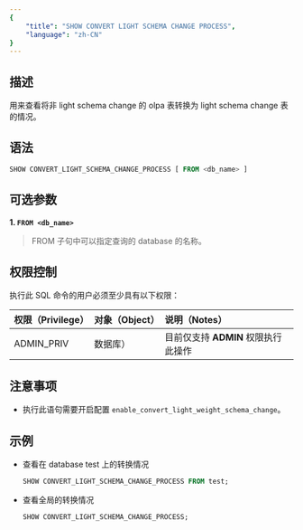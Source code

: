```yaml
---
{
    "title": "SHOW CONVERT LIGHT SCHEMA CHANGE PROCESS",
    "language": "zh-CN"
}
---
```


## 描述

用来查看将非 light schema change 的 olpa 表转换为 light schema change 表的情况。

## 语法

```sql
SHOW CONVERT_LIGHT_SCHEMA_CHANGE_PROCESS [ FROM <db_name> ]
```

## 可选参数

**1. `FROM <db_name>`**
> FROM 子句中可以指定查询的 database 的名称。

## 权限控制

执行此 SQL 命令的用户必须至少具有以下权限：

| 权限（Privilege） | 对象（Object） | 说明（Notes）               |
|:--------------|:-----------|:------------------------|
| ADMIN_PRIV    | 数据库）       | 目前仅支持 **ADMIN** 权限执行此操作 |

## 注意事项

- 执行此语句需要开启配置 `enable_convert_light_weight_schema_change`。

## 示例

- 查看在 database test 上的转换情况

  ```sql
  SHOW CONVERT_LIGHT_SCHEMA_CHANGE_PROCESS FROM test;
  ```

- 查看全局的转换情况

  ```sql
  SHOW CONVERT_LIGHT_SCHEMA_CHANGE_PROCESS;
  ```
